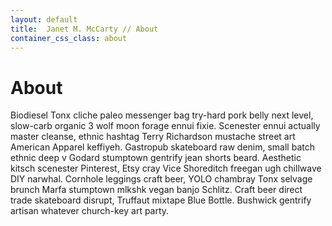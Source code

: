 ```yaml
---
layout: default
title:  Janet M. McCarty // About
container_css_class: about
---
```


# About
Biodiesel Tonx cliche paleo messenger bag try-hard pork belly next level, slow-carb organic 3 wolf moon forage ennui fixie. Scenester ennui actually master cleanse, ethnic hashtag Terry Richardson mustache street art American Apparel keffiyeh. Gastropub skateboard raw denim, small batch ethnic deep v Godard stumptown gentrify jean shorts beard. Aesthetic kitsch scenester Pinterest, Etsy cray Vice Shoreditch freegan ugh chillwave DIY narwhal. Cornhole leggings craft beer, YOLO chambray Tonx selvage brunch Marfa stumptown mlkshk vegan banjo Schlitz. Craft beer direct trade skateboard disrupt, Truffaut mixtape Blue Bottle. Bushwick gentrify artisan whatever church-key art party.